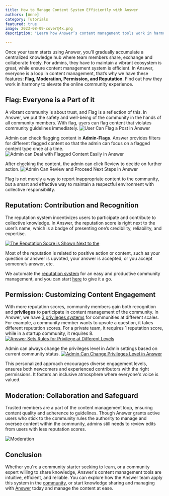 ```yaml
---
title: How to Manage Content System Efficiently with Answer 
authors: [Anne]
category: Tutorials
featured: true
image: 2023-08-09-cover@4x.png
description: "Learn how Answer’s content management tools work in harmony to keep your community organized and vibrant."

---
```

Once your team starts using Answer, you’ll gradually accumulate a centralized knowledge hub where team members share, exchange and collaborate freely. For admins, they have to maintain a vibrant ecosystem is great, while ensure content management system is efficient. In Answer, everyone is a loop in content management, that’s why we have these features: **Flag, Moderation, Permission, and Reputation**. Find out how they work in harmony to elevate the online community experience.

## Flag: Everyone is a Part of it
A vibrant community is about trust, and Flag is a reflection of this. In Answer, we put the safety and well-being of the community in the hands of all community members. With flag, users can flag content that violates community guidelines immediately.
![User Can Flag a Post in Answer](user-flag.png)

Admin can check flagging content in **Admin-Flags**. Answer provides filters for different flagged content so that the admin can focus on a flagged content type once at a time. 
![Admin can Deal with Flagged Content Easily in Answer](admin-flags.gif)

After checking the content, the admin can click Review to decide on further action.
![Admin Can Review and Proceed Next Steps in Answer](admin-review.png)

Flag is not merely a way to report inappropriate content to the community, but a smart and effective way to maintain a respectful environment with collective responsibility. 

## Reputation: Contribution and Recognition
The reputation system incentivizes users to participate and contribute to collective knowledge. In Answer, the reputation score is right next to the user’s name, which is a badge of presenting one’s credibility, reliability, and expertise. 

[![The Reputation Socre is Shown Next to the ](user-reputation.png)](https://answer.dev/docs/recipes/contents/permission)

Most of the reputation is related to positive action or content, such as your question or answer is upvoted, your answer is accepted, or you accept someone’s answer, etc.

We automate the [reputation system](https://answer.dev/docs/recipes/contents/reputation) for an easy and productive community management, and you can start [here](https://answer.dev/docs/installation) to give it a go. 

## Permission: Customizing Content Engagement 
With more reputation scores, community members gain both recognition and **privileges** to participate in content management of the community. In Answer, we have [3 privileges systems](https://answer.dev/docs/recipes/contents/permission) for communities at different scales. For example, a community member wants to upvote a question, it takes different reputation scores. For a private team, it requires 1 reputation score, while in a startup community, it requires 8. 
[![Answer Sets Rules for Privilege at Different Levels](permission2.png)](https://answer.dev/docs/recipes/contents/permission)

Admin can always change the privileges level in Admin settings based on current community status. 
[![Admin Can Change Privileges Level in Answer](admin%20setting%20permission.png)](https://answer.dev/docs/recipes/contents/permission)

This personalized approach encourages diverse engagement levels, ensures both newcomers and experienced contributors with the right permissions. It fosters an inclusive atmosphere where everyone's voice is valued.

## Moderation: Collaboration and Safeguard
Trusted members are a part of the content management loop, ensuring content quality and adherence to guidelines. Though Answer grants active users who stick to the community rules the authority to manage and oversee content within the community, admins still needs to review edits from users with less reputation scores.

![Moderation](moderation.png)

## Conclusion
Whether you're a community starter seeking to learn, or a community expert willing to share knowledge, Answer's content management tools are intuitive, efficient, and reliable. You can explore how the Answer team apply this system in the [community](https://meta.answer.dev/), or start knowledge sharing and managing with [Answer](https://answer.dev/docs/installation) today and manage the content at ease. 